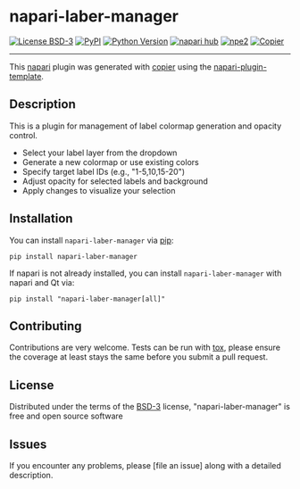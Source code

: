 # napari-laber-manager

[![License BSD-3](https://img.shields.io/pypi/l/napari-laber-manager.svg?color=green)](https://github.com/Wenlab/napari-laber-manager/raw/main/LICENSE)
[![PyPI](https://img.shields.io/pypi/v/napari-laber-manager.svg?color=green)](https://pypi.org/project/napari-laber-manager)
[![Python Version](https://img.shields.io/pypi/pyversions/napari-laber-manager.svg?color=green)](https://python.org)
[![napari hub](https://img.shields.io/endpoint?url=https://api.napari-hub.org/shields/napari-laber-manager)](https://napari-hub.org/plugins/napari-laber-manager)
[![npe2](https://img.shields.io/badge/plugin-npe2-blue?link=https://napari.org/stable/plugins/index.html)](https://napari.org/stable/plugins/index.html)
[![Copier](https://img.shields.io/endpoint?url=https://raw.githubusercontent.com/copier-org/copier/master/img/badge/badge-grayscale-inverted-border-purple.json)](https://github.com/copier-org/copier)

----------------------------------

This [napari] plugin was generated with [copier] using the [napari-plugin-template].

<!--
Don't miss the full getting started guide to set up your new package:
https://github.com/napari/napari-plugin-template#getting-started

and review the napari docs for plugin developers:
https://napari.org/stable/plugins/index.html
-->
## Description
This is a plugin for management of label colormap generation and opacity control.
- Select your label layer from the dropdown
- Generate a new colormap or use existing colors
- Specify target label IDs (e.g., "1-5,10,15-20")
- Adjust opacity for selected labels and background
- Apply changes to visualize your selection

## Installation

You can install `napari-laber-manager` via [pip]:

```
pip install napari-laber-manager
```

If napari is not already installed, you can install `napari-laber-manager` with napari and Qt via:

```
pip install "napari-laber-manager[all]"
```



## Contributing

Contributions are very welcome. Tests can be run with [tox], please ensure
the coverage at least stays the same before you submit a pull request.

## License

Distributed under the terms of the [BSD-3] license,
"napari-laber-manager" is free and open source software

## Issues

If you encounter any problems, please [file an issue] along with a detailed description.

[napari]: https://github.com/napari/napari
[copier]: https://copier.readthedocs.io/en/stable/
[@napari]: https://github.com/napari
[MIT]: http://opensource.org/licenses/MIT
[BSD-3]: http://opensource.org/licenses/BSD-3-Clause
[GNU GPL v3.0]: http://www.gnu.org/licenses/gpl-3.0.txt
[GNU LGPL v3.0]: http://www.gnu.org/licenses/lgpl-3.0.txt
[Apache Software License 2.0]: http://www.apache.org/licenses/LICENSE-2.0
[Mozilla Public License 2.0]: https://www.mozilla.org/media/MPL/2.0/index.txt
[napari-plugin-template]: https://github.com/napari/napari-plugin-template

[napari]: https://github.com/napari/napari
[tox]: https://tox.readthedocs.io/en/latest/
[pip]: https://pypi.org/project/pip/
[PyPI]: https://pypi.org/
